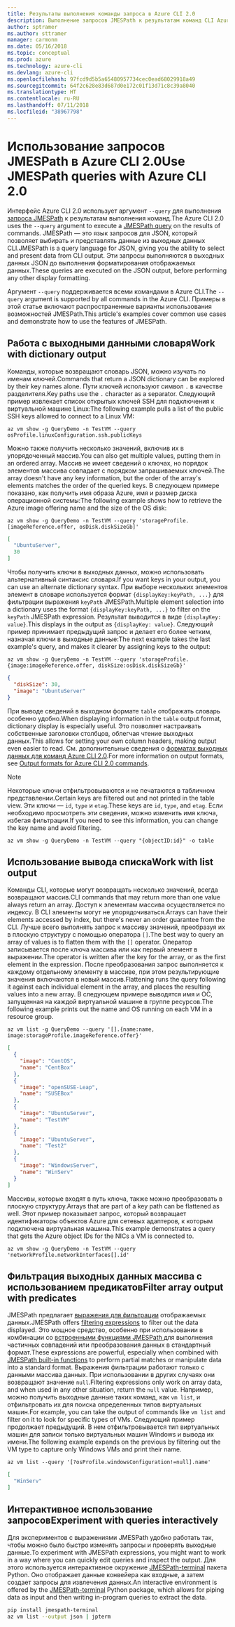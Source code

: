 ```yaml
---
title: Результаты выполнения команды запроса в Azure CLI 2.0
description: Выполнение запросов JMESPath к результатам команд CLI Azure 2.0.
author: sptramer
ms.author: sttramer
manager: carmonm
ms.date: 05/16/2018
ms.topic: conceptual
ms.prod: azure
ms.technology: azure-cli
ms.devlang: azure-cli
ms.openlocfilehash: 97fcd9d5b5a65480957734cec0ead68029918a49
ms.sourcegitcommit: 64f2c628e83d687d0e172c01f13d71c8c39a8040
ms.translationtype: HT
ms.contentlocale: ru-RU
ms.lasthandoff: 07/11/2018
ms.locfileid: "38967798"
---
```

# <a name="use-jmespath-queries-with-azure-cli-20"></a><span data-ttu-id="4b981-103">Использование запросов JMESPath в Azure CLI 2.0</span><span class="sxs-lookup"><span data-stu-id="4b981-103">Use JMESPath queries with Azure CLI 2.0</span></span>

<span data-ttu-id="4b981-104">Интерфейс Azure CLI 2.0 использует аргумент `--query` для выполнения [запроса JMESPath](http://jmespath.org) к результатам выполнения команд.</span><span class="sxs-lookup"><span data-stu-id="4b981-104">The Azure CLI 2.0 uses the `--query` argument to execute a [JMESPath query](http://jmespath.org) on the results of commands.</span></span> <span data-ttu-id="4b981-105">JMESPath — это язык запросов для JSON, который позволяет выбирать и представлять данные из выходных данных CLI.</span><span class="sxs-lookup"><span data-stu-id="4b981-105">JMESPath is a query language for JSON, giving you the ability to select and present data from CLI output.</span></span> <span data-ttu-id="4b981-106">Эти запросы выполняются в выходных данных JSON до выполнения форматирования отображаемых данных.</span><span class="sxs-lookup"><span data-stu-id="4b981-106">These queries are executed on the JSON output, before performing any other display formatting.</span></span>

<span data-ttu-id="4b981-107">Аргумент `--query` поддерживается всеми командами в Azure CLI.</span><span class="sxs-lookup"><span data-stu-id="4b981-107">The `--query` argument is supported by all commands in the Azure CLI.</span></span> <span data-ttu-id="4b981-108">Примеры в этой статье включают распространенные варианты использования возможностей JMESPath.</span><span class="sxs-lookup"><span data-stu-id="4b981-108">This article's examples cover common use cases and demonstrate how to use the features of JMESPath.</span></span>

## <a name="work-with-dictionary-output"></a><span data-ttu-id="4b981-109">Работа с выходными данными словаря</span><span class="sxs-lookup"><span data-stu-id="4b981-109">Work with dictionary output</span></span>

<span data-ttu-id="4b981-110">Команды, которые возвращают словарь JSON, можно изучать по именам ключей.</span><span class="sxs-lookup"><span data-stu-id="4b981-110">Commands that return a JSON dictionary can be explored by their key names alone.</span></span> <span data-ttu-id="4b981-111">Пути ключей используют символ `.` в качестве разделителя.</span><span class="sxs-lookup"><span data-stu-id="4b981-111">Key paths use the `.` character as a separator.</span></span> <span data-ttu-id="4b981-112">Следующий пример извлекает список открытых ключей SSH для подключения к виртуальной машине Linux:</span><span class="sxs-lookup"><span data-stu-id="4b981-112">The following example pulls a list of the public SSH keys allowed to connect to a Linux VM:</span></span>

```azurecli-interactive
az vm show -g QueryDemo -n TestVM --query osProfile.linuxConfiguration.ssh.publicKeys
```

<span data-ttu-id="4b981-113">Можно также получить несколько значений, включив их в упорядоченный массив.</span><span class="sxs-lookup"><span data-stu-id="4b981-113">You can also get multiple values, putting them in an ordered array.</span></span> <span data-ttu-id="4b981-114">Массив не имеет сведений о ключах, но порядок элементов массива совпадает с порядком запрашиваемых ключей.</span><span class="sxs-lookup"><span data-stu-id="4b981-114">The array doesn't have any key information, but the order of the array's elements matches the order of the queried keys.</span></span> <span data-ttu-id="4b981-115">В следующем примере показано, как получить имя образа Azure, имя и размер диска операционной системы:</span><span class="sxs-lookup"><span data-stu-id="4b981-115">The following example shows how to retrieve the Azure image offering name and the size of the OS disk:</span></span>

```azurecli-interactive
az vm show -g QueryDemo -n TestVM --query 'storageProfile.[imageReference.offer, osDisk.diskSizeGb]'
```

```json
[
  "UbuntuServer",
  30
]
```

<span data-ttu-id="4b981-116">Чтобы получить ключи в выходных данных, можно использовать альтернативный синтаксис словаря.</span><span class="sxs-lookup"><span data-stu-id="4b981-116">If you want keys in your output, you can use an alternate dictionary syntax.</span></span> <span data-ttu-id="4b981-117">При выборе нескольких элементов элемент в словаре используется формат `{displayKey:keyPath, ...}` для фильтрации выражения `keyPath` JMESPath.</span><span class="sxs-lookup"><span data-stu-id="4b981-117">Multiple element selection into a dictionary uses the format `{displayKey:keyPath, ...}` to filter on the `keyPath` JMESPath expression.</span></span> <span data-ttu-id="4b981-118">Результат выводится в виде `{displayKey: value}`.</span><span class="sxs-lookup"><span data-stu-id="4b981-118">This displays in the output as `{displayKey: value}`.</span></span> <span data-ttu-id="4b981-119">Следующий пример принимает предыдущий запрос и делает его более четким, назначая ключи в выходные данные:</span><span class="sxs-lookup"><span data-stu-id="4b981-119">The next example takes the last example's query, and makes it clearer by assigning keys to the output:</span></span>

```azurecli-interactive
az vm show -g QueryDemo -n TestVM --query 'storageProfile.{image:imageReference.offer, diskSize:osDisk.diskSizeGb}'
```

```json
{
  "diskSize": 30,
  "image": "UbuntuServer"
}
```

<span data-ttu-id="4b981-120">При выводе сведений в выходном формате `table` отображать словарь особенно удобно.</span><span class="sxs-lookup"><span data-stu-id="4b981-120">When displaying information in the `table` output format, dictionary display is especially useful.</span></span> <span data-ttu-id="4b981-121">Это позволяет настраивать собственные заголовки столбцов, облегчая чтение выходных данных.</span><span class="sxs-lookup"><span data-stu-id="4b981-121">This allows for setting your own column headers, making output even easier to read.</span></span> <span data-ttu-id="4b981-122">См. дополнительные сведения о [форматах выходных данных для команд Azure CLI 2.0](/cli/azure/format-output-azure-cli).</span><span class="sxs-lookup"><span data-stu-id="4b981-122">For more information on output formats, see [Output formats for Azure CLI 2.0 commands](/cli/azure/format-output-azure-cli).</span></span>

> [!NOTE]
> <span data-ttu-id="4b981-123">Некоторые ключи отфильтровываются и не печатаются в табличном представлении.</span><span class="sxs-lookup"><span data-stu-id="4b981-123">Certain keys are filtered out and not printed in the table view.</span></span> <span data-ttu-id="4b981-124">Эти ключи — `id`, `type` и `etag`.</span><span class="sxs-lookup"><span data-stu-id="4b981-124">These keys are `id`, `type`, and `etag`.</span></span> <span data-ttu-id="4b981-125">Если необходимо просмотреть эти сведения, можно изменить имя ключа, избегая фильтрации.</span><span class="sxs-lookup"><span data-stu-id="4b981-125">If you need to see this information, you can change the key name and avoid filtering.</span></span>
>
> ```azurecli
> az vm show -g QueryDemo -n TestVM --query "{objectID:id}" -o table
> ```

## <a name="work-with-list-output"></a><span data-ttu-id="4b981-126">Использование вывода списка</span><span class="sxs-lookup"><span data-stu-id="4b981-126">Work with list output</span></span>

<span data-ttu-id="4b981-127">Команды CLI, которые могут возвращать несколько значений, всегда возвращают массив.</span><span class="sxs-lookup"><span data-stu-id="4b981-127">CLI commands that may return more than one value always return an array.</span></span> <span data-ttu-id="4b981-128">Доступ к элементам массива осуществляется по индексу. В CLI элементы могут не упорядочиваться.</span><span class="sxs-lookup"><span data-stu-id="4b981-128">Arrays can have their elements accessed by index, but there's never an order guarantee from the CLI.</span></span> <span data-ttu-id="4b981-129">Лучше всего выполнять запрос к массиву значений, преобразуя их в плоскую структуру с помощью оператора `[]`.</span><span class="sxs-lookup"><span data-stu-id="4b981-129">The best way to query an array of values is to flatten them with the `[]` operator.</span></span> <span data-ttu-id="4b981-130">Оператор записывается после ключа массива или как первый элемент в выражении.</span><span class="sxs-lookup"><span data-stu-id="4b981-130">The operator is written after the key for the array, or as the first element in the expression.</span></span> <span data-ttu-id="4b981-131">После преобразования запрос выполняется к каждому отдельному элементу в массиве, при этом результирующие значения включаются в новый массив.</span><span class="sxs-lookup"><span data-stu-id="4b981-131">Flattening runs the query following it against each individual element in the array, and places the resulting values into a new array.</span></span> <span data-ttu-id="4b981-132">В следующем примере выводятся имя и ОС, запущенная на каждой виртуальной машине в группе ресурсов.</span><span class="sxs-lookup"><span data-stu-id="4b981-132">The following example prints out the name and OS running on each VM in a resource group.</span></span>

```azurecli-interactive
az vm list -g QueryDemo --query '[].{name:name, image:storageProfile.imageReference.offer}'
```

```json
[
  {
    "image": "CentOS",
    "name": "CentBox"
  },
  {
    "image": "openSUSE-Leap",
    "name": "SUSEBox"
  },
  {
    "image": "UbuntuServer",
    "name": "TestVM"
  },
  {
    "image": "UbuntuServer",
    "name": "Test2"
  },
  {
    "image": "WindowsServer",
    "name": "WinServ"
  }
]
```

<span data-ttu-id="4b981-133">Массивы, которые входят в путь ключа, также можно преобразовать в плоскую структуру.</span><span class="sxs-lookup"><span data-stu-id="4b981-133">Arrays that are part of a key path can be flattened as well.</span></span> <span data-ttu-id="4b981-134">Этот пример показывает запрос, который возвращает идентификаторы объектов Azure для сетевых адаптеров, к которым подключена виртуальная машина.</span><span class="sxs-lookup"><span data-stu-id="4b981-134">This example demonstrates a query that gets the Azure object IDs for the NICs a VM is connected to.</span></span>

```azurecli-interactive
az vm show -g QueryDemo -n TestVM --query 'networkProfile.networkInterfaces[].id'
```

## <a name="filter-array-output-with-predicates"></a><span data-ttu-id="4b981-135">Фильтрация выходных данных массива с использованием предикатов</span><span class="sxs-lookup"><span data-stu-id="4b981-135">Filter array output with predicates</span></span>

<span data-ttu-id="4b981-136">JMESPath предлагает [выражения для фильтрации](http://jmespath.org/specification.html#filterexpressions) отображаемых данных.</span><span class="sxs-lookup"><span data-stu-id="4b981-136">JMESPath offers [filtering expressions](http://jmespath.org/specification.html#filterexpressions) to filter out the data displayed.</span></span> <span data-ttu-id="4b981-137">Это мощное средство, особенно при использовании в комбинации со [встроенными функциями JMESPath ](http://jmespath.org/specification.html#built-in-functions) для выполнения частичных совпадений или преобразования данных в стандартный формат.</span><span class="sxs-lookup"><span data-stu-id="4b981-137">These expressions are powerful, especially when combined with [JMESPath built-in functions](http://jmespath.org/specification.html#built-in-functions) to perform partial matches or manipulate data into a standard format.</span></span> <span data-ttu-id="4b981-138">Выражения фильтрации работают только с данными массива данных. При использовании в других случаях они возвращают значение `null`.</span><span class="sxs-lookup"><span data-stu-id="4b981-138">Filtering expressions only work on array data, and when used in any other situation, return the `null` value.</span></span> <span data-ttu-id="4b981-139">Например, можно получить выходные данные таких команд, как `vm list`, и отфильтровать их для поиска определенных типов виртуальных машин.</span><span class="sxs-lookup"><span data-stu-id="4b981-139">For example, you can take the output of commands like `vm list` and filter on it to look for specific types of VMs.</span></span> <span data-ttu-id="4b981-140">Следующий пример продолжает предыдущий. В нем отфильтровывается тип виртуальных машин для записи только виртуальных машин Windows и вывода их имени.</span><span class="sxs-lookup"><span data-stu-id="4b981-140">The following example expands on the previous by filtering out the VM type to capture only Windows VMs and print their name.</span></span>

```azurecli-interactive
az vm list --query '[?osProfile.windowsConfiguration!=null].name'
```

```json
[
  "WinServ"
]
```

## <a name="experiment-with-queries-interactively"></a><span data-ttu-id="4b981-141">Интерактивное использование запросов</span><span class="sxs-lookup"><span data-stu-id="4b981-141">Experiment with queries interactively</span></span>

<span data-ttu-id="4b981-142">Для экспериментов с выражениями JMESPath удобно работать так, чтобы можно было быстро изменять запросы и проверять выходные данные.</span><span class="sxs-lookup"><span data-stu-id="4b981-142">To experiment with JMESPath expressions, you might want to work in a way where you can quickly edit queries and inspect the output.</span></span> <span data-ttu-id="4b981-143">Для этого используется интерактивное окружение [JMESPath-terminal](https://github.com/jmespath/jmespath.terminal) пакета Python. Оно отображает данные конвейера как входные, а затем создает запросы для извлечения данных.</span><span class="sxs-lookup"><span data-stu-id="4b981-143">An interactive environment is offered by the [JMESPath-terminal](https://github.com/jmespath/jmespath.terminal) Python package, which allows for piping data as input and then writing in-program queries to extract the data.</span></span>

```bash
pip install jmespath-terminal
az vm list --output json | jpterm
```

